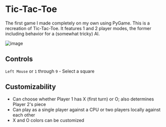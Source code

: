 # Tic-Tac-Toe

The first game I made completely on my own using PyGame. This is a recreation of Tic-Tac-Toe. It features 1 and 2 player modes, the former including behavior for a (somewhat tricky) AI.

![image](https://i.imgur.com/3xJkXnh.gif)

## Controls

`Left Mouse` or `1` through `9` - Select a square

## Customizability

- Can choose whether Player 1 has X (first turn) or O; also determines Player 2's piece
- Can play as a single player against a CPU or two players locally against each other
- X and O colors can be customized
